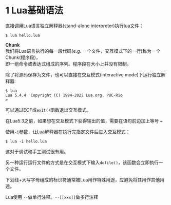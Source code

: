 # 1 Lua基础语法

直接调用Lua语言独立解释器(stand-alone interpreter)执行lua文件：
```shell
$ lua hello.lua
```


**Chunk**  
我们将Lua语言执行的每一段代码(e.g. 一个文件，交互模式下的一行)称为一个Chunk(程序段)，  
即一组命令或表达式组成的序列。程序段在大小上并没有限制。

除了将源码保存为文件，也可以直接在交互模式(interactive mode)下运行独立解释器:
```shell
$ lua
Lua 5.4.4  Copyright (C) 1994-2022 Lua.org, PUC-Rio
> 
```
可以通过EOF或`exit()`函数退出交互模式。

在Lua5.3之前，如果想在交互模式下获得输出的值，需要在语句前边加上等号 `=`

使用`-i`参数，让Lua解释器在执行完指定文件后进入交互模式：
```shell
$ lua -i hello.lua
```
这对于调试和手工测试很有用。

另一种运行运行文件的方式是在交互模式下输入`dofile()`，该函数会立即执行一个文件。

下划线+大写字母组成的标识符通常被Lua用作特殊用途，应避免将其用作其他用途。

Lua使用 `--`做单行注释。`--[[xxx]]`做多行注释


